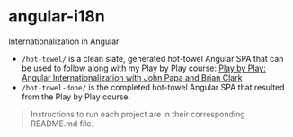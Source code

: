 # angular-i18n
Internationalization in Angular

- `/hot-towel/` is a clean slate, generated hot-towel Angular SPA that can be used to follow along with my Play by Play course: [Play by Play: Angular Internationalization with John Papa and Brian Clark](http://jpapa.me/pbpi18nclark)
- `/hot-towel-done/` is the completed hot-towel Angular SPA that resulted from the Play by Play course.

> Instructions to run each project are in their corresponding README.md file.
